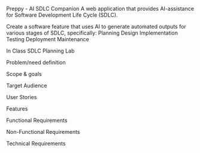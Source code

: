 Preppy - AI SDLC Companion
A web application that provides AI-assistance for Software Development Life Cycle (SDLC).

Create a software feature that uses AI to generate automated outputs for various stages of SDLC, specifically:
Planning 
Design 
Implementation
Testing
Deployment 
Maintenance 

In Class SDLC Planning Lab

Problem/need definition

Scope & goals

Target Audience

User Stories

Features

Functional Requirements

Non-Functional Requirements

Technical Requirements




